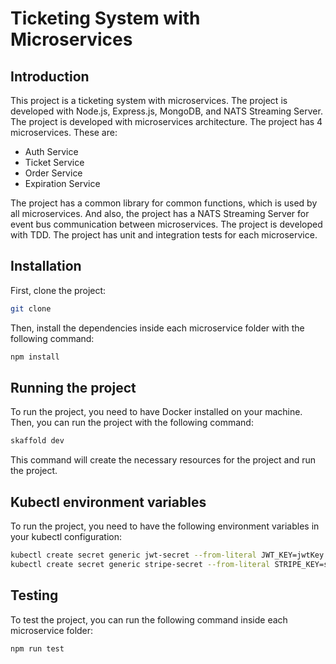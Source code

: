 # Ticketing System with Microservices

## Introduction

This project is a ticketing system with microservices. The project is developed with Node.js, Express.js, MongoDB, and NATS Streaming Server. The project is developed with microservices architecture. The project has 4 microservices. These are:

- Auth Service
- Ticket Service
- Order Service
- Expiration Service

The project has a common library for common functions, which is used by all microservices. And also, the project has a NATS Streaming Server for event bus communication between microservices. The project is developed with TDD. The project has unit and integration tests for each microservice.

## Installation

First, clone the project:

```bash
git clone
```

Then, install the dependencies inside each microservice folder with the following command:

```bash
npm install
```

## Running the project

To run the project, you need to have Docker installed on your machine. Then, you can run the project with the following command:

```bash
skaffold dev
```

This command will create the necessary resources for the project and run the project.

## Kubectl environment variables

To run the project, you need to have the following environment variables in your kubectl configuration:

```bash
kubectl create secret generic jwt-secret --from-literal JWT_KEY=jwtKey
kubectl create secret generic stripe-secret --from-literal STRIPE_KEY=stripeKey
```

## Testing

To test the project, you can run the following command inside each microservice folder:

```bash
npm run test
```
